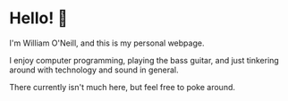 # Hello! 👋
I'm William O'Neill, and this is my personal webpage.

I enjoy computer programming, playing the bass guitar, and just tinkering around with technology and sound in general.

There currently isn't much here, but feel free to poke around.